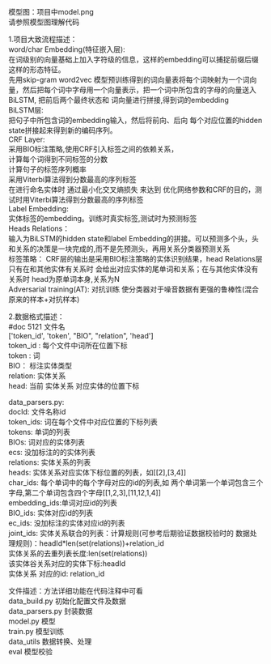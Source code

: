 模型图：项目中model.png  
请参照模型图理解代码  

1.项目大致流程描述：  
word/char Embedding(特征嵌入层):  
在词级别的向量基础上加入字符级的信息，这样的embedding可以捕捉前缀后缀这样的形态特征。  
先用skip-gram word2vec 模型预训练得到的词向量表将每个词映射为一个词向量，然后把每个词中字母用一个向量表示，把一个词中所包含的字母的向量送入 BiLSTM,
把前后两个最终状态和 词向量进行拼接,得到词的embedding  
BiLSTM层:  
把句子中所包含词的embedding输入，然后将前向、后向 每个对应位置的hidden state拼接起来得到新的编码序列。  
CRF Layer:    
采用BIO标注策略,使用CRF引入标签之间的依赖关系，  
计算每个词得到不同标签的分数  
计算句子的标签序列概率  
采用Viterbi算法得到分数最高的序列标签  
在进行命名实体时 通过最小化交叉熵损失 来达到 优化网络参数和CRF的目的，测试时用Viterbi算法得到分数最高的序列标签  
Label Embedding:  
实体标签的embedding。训练时真实标签,测试时为预测标签  
Heads Relations：    
输入为BiLSTM的hidden state和label Embedding的拼接。可以预测多个头，头和关系的决策是一块完成的,而不是先预测头，再用关系分类器预测关系  
标签策略： CRF层的输出是采用BIO标注策略的实体识别结果，head Relations层只有在和其他实体有关系时  会给出对应实体的尾单词和关系；在与其他实体没有关系时 head为原单词本身,关系为N  
Adversarial training(AT):  对抗训练 使分类器对于噪音数据有更强的鲁棒性(混合原来的样本+对抗样本)  


2.数据格式描述：  
#doc 5121  文件名  
['token_id', 'token', "BIO", "relation", 'head']  
token_id : 每个文件中词所在位置下标  
token :    词  
BIO：      标注实体类型  
relation:  实体关系  
head:      当前 实体关系 对应实体的位置下标  

data_parsers.py:  
docId:        文件名称id  
token_ids:    词在每个文件中对应位置的下标列表  
tokens:       单词的列表  
BIOs:         词对应的实体列表  
ecs:          没加标注的的实体列表  
relations:    实体关系的列表  
heads:        实体关系对应实体下标位置的列表，如[[2],[3,4]]  
char_ids:     每个单词中的每个字母对应的id的列表,如 两个单词第一个单词包含三个字母,第二个单词包含四个字母[[1,2,3],[11,12,1,4]]  
embedding_ids:单词对应id的列表  
BIO_ids:      实体对应id的列表  
ec_ids:       没加标注的实体对应id的列表  
joint_ids:    实体关系联合的列表：计算规则(可参考后期验证数据校验时的 数据处理规则)：headId*len(set(relations))+relation_id  
实体关系的去重列表长度:len(set(relations))  
该实体谷关系对应的实体下标:headId  
实体关系 对应的id: relation_id  



文件描述：方法详细功能在代码注释中可看  
data_build.py    初始化配置文件及数据  
data_parsers.py  封装数据  
model.py         模型  
train.py         模型训练  
data_utils       数据转换、处理  
eval             模型校验  
